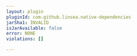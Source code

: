 ```yaml
---
layout: plugin
pluginId: com.github.linsea.native-dependencies
jarSha1: INVALID
isJarAvailable: false
error: NONE
violations: []

---
```

